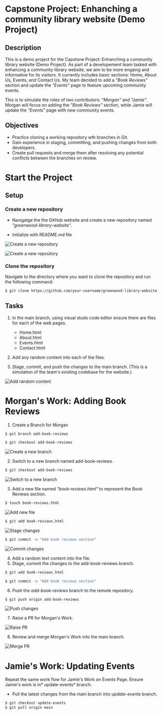 # Capstone Project: Enhanching a community library website (Demo Project)

## Description

This is a demo project for the Capstone Project: Enhanching a community library website (Demo Project). As part of a developement team tasked with enhancing a community library website, we aim to be more engaing and informative for its visitors. It currently includes basic sections: Home, About Us, Events, and Contact Us. My team decided to add a *"Book Reviews"* section and update the *"Events"* page to feature upcoming community events.

This is to simulate the roles of two contributors: *"Morgan"* and *"Jamie"*. Morgan will focus on adding the *"Book Reviews"* section, while Jamie will update the *"Events"* page with new community events.

## Objectives

- Practice cloning a working repository wth branches in Git.
- Gain experience in staging, committing, and pushing changes from both developers.
- Create pull requests and merge them after resolving any potential conflicts between the branches on review.

# Start the Project

## Setup



### Create a new repository

- Navigatge the the GitHub website and create a new repository named *"greenwood-library-website"*.

- Initialize with README.md file

![Create a new repository](../img/1.create-new-repo.png)

![Create a new repository](../img/1.2.name-repo.png)

### Clone the repository

 Navigate to the directory where you want to clone the repository and run the following command:

```bash
$ git clone https://github.com/your-username/greenwood-library-website.git
```

## Tasks

1. In the main branch, using visual studo code editor ensure there are files for each of the web pages.
    - Home.html
    - About.html
    - Events.html
    - Contact.html

2. Add any random content into each of the files.

3. Stage, commit, and push the changes to the main branch. (This is a simulation of the team's existing codebase for the website.)

![Add random content](../img/6.initial-code-base.png)

# Morgan's Work: Adding Book Reviews

1. Create a Branch for Morgan

```bash
$ git branch add-book-reviews
```

```bash
$ git checkout add-book-reviews
```

![Create a new branch](../img/7.create-new-branch.png)

2. Switch to a new branch named add-book-reviews.

```bash
$ git checkout add-book-reviews
```

![Switch to a new branch](../img/8.switch-to-new-branch.png)

3. Add a new file named *"book-reviews.html"* to represent the Book Reviews section.

```bash
$ touch book-reviews.html
```

![Add new file](../img/9.add-new-file.png)

```bash
$ git add book-reviews.html
```

![Stage changes](../img/10.stage-changes.png)

```bash
$ git commit -m "Add book reviews section"
```

![Commit changes](../img/11.commit-changes.png)

4. Add a random text content into the file.
5. Stage, commit the changes to the add-book-reviews branch.
```bash
$ git add book-reviews.html
```

```bash
$ git commit -m "Add book reviews section"
```
6. Push the *add-book-reviews* branch to the remote repository.
```bash
$ git push origin add-book-reviews
```

![Push changes](../img/12.push-changes.png)

7. Raise a PR for Morgan's Work.

![Raise PR](../img/13.raise-pr.png)

8. Review and merge Morgan's Work into the main branch.

![Merge PR](../img/14.merge-pr.png)


# Jamie's Work: Updating Events

Repeat the same work flow for Jamie's Work on Events Page. Ensure Jamie's work is in* update-events* branch.

- Pull the latest changes from the main branch into *update-events* branch.

```bash
$ git checkout update-events
$ git pull origin main
```